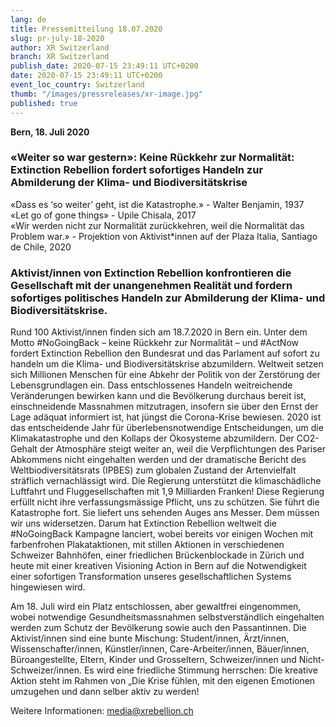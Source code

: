 ```yaml
---
lang: de
title: Pressemitteilung 18.07.2020
slug: pr-july-18-2020
author: XR Switzerland
branch: XR Switzerland
publish_date: 2020-07-15 23:49:11 UTC+0200
date: 2020-07-15 23:49:11 UTC+0200
event_loc_country: Switzerland
thumb: "/images/pressreleases/xr-image.jpg"
published: true
---
```

**Bern, 18. Juli 2020**

### «Weiter so war gestern»: Keine Rückkehr zur Normalität: Extinction Rebellion fordert sofortiges Handeln zur Abmilderung der Klima- und Biodiversitätskrise

«Dass es ‘so weiter’ geht, ist die Katastrophe.» - Walter Benjamin, 1937\
«Let go of gone things» - Upile Chisala, 2017\
«Wir werden nicht zur Normalität zurückkehren, weil die Normalität das Problem war.» - Projektion von Aktivist*innen auf der Plaza Italia, Santiago de Chile, 2020

### Aktivist/innen von Extinction Rebellion konfrontieren die Gesellschaft mit der unangenehmen Realität und fordern sofortiges politisches Handeln zur Abmilderung der Klima- und Biodiversitätskrise.

Rund 100 Aktivist/innen finden sich am 18.7.2020 in Bern ein. Unter dem Motto #NoGoingBack – keine Rückkehr zur Normalität – und #ActNow fordert Extinction Rebellion den Bundesrat und das Parlament auf sofort zu handeln um die Klima- und Biodiversitätskrise abzumildern. Weltweit setzen sich Millionen Menschen für eine Abkehr der Politik von der Zerstörung der Lebensgrundlagen ein. Dass entschlossenes Handeln weitreichende Veränderungen bewirken kann und die Bevölkerung durchaus bereit ist, einschneidende Massnahmen mitzutragen, insofern sie über den Ernst der Lage adäquat informiert ist, hat jüngst die Corona-Krise bewiesen. 2020 ist das entscheidende Jahr für überlebensnotwendige Entscheidungen, um die Klimakatastrophe und den Kollaps der Ökosysteme abzumildern. Der CO2-Gehalt der Atmosphäre steigt weiter an, weil die Verpflichtungen des Pariser Abkommens nicht eingehalten werden und der dramatische Bericht des Weltbiodiversitätsrats (IPBES) zum globalen Zustand der Artenvielfalt sträflich vernachlässigt wird. Die Regierung unterstützt die klimaschädliche Luftfahrt und Fluggesellschaften mit 1,9 Milliarden Franken! Diese Regierung erfüllt nicht ihre verfassungsmässige Pflicht, uns zu schützen. Sie führt die Katastrophe fort. Sie liefert uns sehenden Auges ans Messer. Dem müssen wir uns widersetzen. Darum hat Extinction Rebellion weltweit die #NoGoingBack Kampagne lanciert, wobei bereits vor einigen Wochen mit farbenfrohen Plakataktionen, mit stillen Aktionen in verschiedenen Schweizer Bahnhöfen, einer friedlichen Brückenblockade in Zürich und heute mit einer kreativen Visioning Action in Bern auf die Notwendigkeit einer sofortigen Transformation unseres gesellschaftlichen Systems hingewiesen wird.

Am 18. Juli wird ein Platz entschlossen, aber gewaltfrei eingenommen, wobei notwendige Gesundheitsmassnahmen selbstverständlich eingehalten werden zum Schutz der Bevölkerung sowie auch den Passantinnen. Die Aktivist/innen sind eine bunte Mischung: Student/innen, Ärzt/innen, Wissenschafter/innen, Künstler/innen, Care-Arbeiter/innen, Bäuer/innen, Büroangestellte, Eltern, Kinder und Grosseltern, Schweizer/innen und Nicht-Schweizer/innen. Es wird eine friedliche Stimmung herrschen: Die kreative Aktion steht im Rahmen von „Die Krise fühlen, mit den eigenen Emotionen umzugehen und dann selber aktiv zu werden!

Weitere Informationen: media@xrebellion.ch
